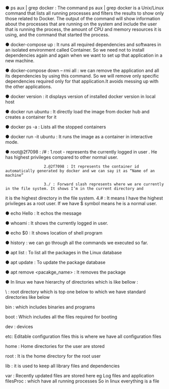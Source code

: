 ● ps aux | grep docker : The command ps aux | grep docker is a Unix/Linux command
that lists all running processes and filters the results to show only those related to
Docker. The output of the command will show information about the processes that are
running on the system and include the user that is running the process, the amount of
CPU and memory resources it is using, and the command that started the process.  

● docker-compose up : It runs all required dependencies and softwares in an isolated
environment called Container. So we need not to install dependencies again and again
when we want to set up that application in a new machine.  

● docker-compose down – rmi all : we can remove the application and all its
dependencies by using this command. So we will remove only specific dependencies
required only for that application.It avoids messing up with the other applications.  

● docker version : it displays version of installed docker version in local host  

● docker run ubuntu : It directly load the image from docker hub and creates a container
for it  

● docker ps -a : Lists all the stopped containers  

● docker run -it ubuntu : It runs the image as a container in interactive mode.  

● root@2f7098 : /# : 1.root - represents the currently logged in user . He has highest privileges compared to other normal user.  

                     2.@2f7098 : It represents the container id automatically generated by docker and we can say it as “Name of an machine”  

                     3./ : Forward slash represents where we are currently in the file system. It shows I’m in the current directory and  
 it                         is the highest directory in the file system.
                     4.# : It means I have the highest privileges as a root user. If we have $ symbol means he is a normal user.  

● echo Hello : It echos the message  

● whoami : It shows the currently logged in user.  

● echo $0 : It shows location of shell program  

● history : we can go through all the commands we executed so far.  

● apt list : To list all the packages in the Linux database  

● apt update : To update the package database  

● apt remove <pacakge_name> : It removes the package  

● In linux we have hierarchy of directories which is like bellow :  

  \ : root directory which is top one below to which we have standard directories like below  

  bin : which includes binaries and programs  

  boot : Which includes all the files required for booting  

  dev : devices  

  etc: Editable configuration files this is where we have all configuration files  

 home : Home directories for the user are stored  

 root : It is the home directory for the root user  

 lib : it is used to keep all library files and dependencies  

 var : Recently updated files are stored here eg Log files and application filesProc : which have all running processes
 So in linux everything is a file  

